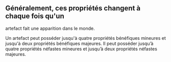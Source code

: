 ## Généralement, ces propriétés changent à chaque fois qu'un

artefact fait une apparition dans le monde.

Un artefact peut posséder jusqu'à quatre propriétés
bénéfiques mineures et jusqu'à deux propriétés bénéfiques
majeures. Il peut posséder jusqu’à quatre propriétés néfastes
mineures et jusqu’à deux propriétés néfastes majeures.
